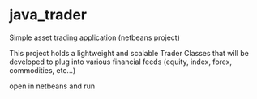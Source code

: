 # java_trader
Simple asset trading application (netbeans project)

This project holds a lightweight and scalable Trader Classes that will be developed 
to plug into various financial feeds (equity, index, forex, commodities, etc...) 

open in netbeans and run


